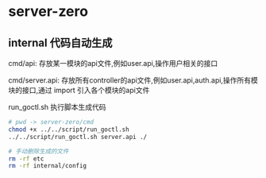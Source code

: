 # server-zero


## internal 代码自动生成

cmd/api: 存放某一模块的api文件,例如user.api,操作用户相关的接口

cmd/server.api: 存放所有controller的api文件,例如user.api,auth.api,操作所有模块的接口,通过 import 引入各个模块的api文件

run_goctl.sh 执行脚本生成代码
```bash
# pwd -> server-zero/cmd
chmod +x ../../script/run_goctl.sh
../../script/run_goctl.sh server.api ./

# 手动删除生成的文件
rm -rf etc
rm -rf internal/config
```
